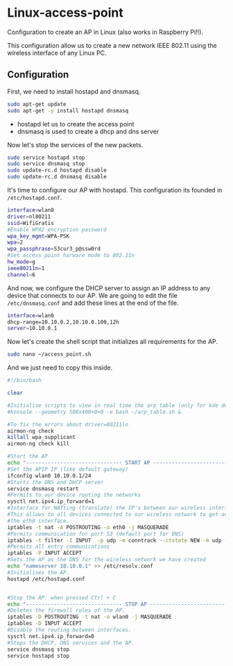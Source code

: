 # Linux-access-point
Configuration to create an AP in Linux (also works in Raspberry Pi!!). 

This configuration allow us to create a new network IEEE 802.11 using the wireless interface of any Linux PC.

## Configuration
First, we need to install hostapd and dnsmasq.
```sh
sudo apt-get update
sudo apt-get -y install hostapd dnsmasq
```

   * hostapd let us to create the access point
   * dnsmasq is used to create a dhcp and dns server

Now let's stop the services of the new packets.
```sh
sudo service hostapd stop
sudo service dnsmasq stop
sudo update-rc.d hostapd disable
sudo update-rc.d dnsmasq disable
```

It's time to configure our AP with hostapd. This configuration its founded in `/etc/hostapd.conf`.
```sh
interface=wlan0
driver=nl80211
ssid=WifiGratis
#Enable WPA2 encryption password
wpa_key_mgmt=WPA-PSK
wpa=2
wpa_passphrase=S3cur3_p@ssw0rd
#Set access point harware mode to 802.11n
hw_mode=g
ieee80211n=1
channel=6
```

And now, we configure the DHCP server to assign an IP address to any device that connects to our AP. We are going to edit the file `/etc/dnsmasq.conf` and add these lines at the end of the file.
```sh
interface=wlan0
dhcp-range=10.10.0.2,10.10.0.100,12h
server=10.10.0.1
```

Now let's create the shell script that initializes all requirements for the AP.
```sh
sudo nano ~/access_point.sh
```

And we just need to copy this inside.
```sh
#!/bin/bash

clear

#Initialise scripts to view in real time the arp table (only for kde desktops eviroments)
#konsole --geometry 500x400+0+0 -e bash ~/arp_table.sh &

#To fix the errors about driver=80211ln
airmon-ng check
killall wpa_supplicant
airmon-ng check kill

#Start the AP
echo "------------------------------- START AP ----------------------------------"
#Set the APIP IP (like default gateway)
ifconfig wlan0 10.10.0.1/24
#Starts the DNS and DHCP server
service dnsmasq restart
#Permits to our device routing the networks
sysctl net.ipv4.ip_forward=1
#Interface for NATting (translate) the IP's between our wireless interface and the eth0 interface.
#This allows to all devices connected to our wireless network to get access to internet thanks to
#the eth0 interface.
iptables -t nat -A POSTROUTING -o eth0 -j MASQUERADE
#Permits communication for port 53 (default port for DNS)
iptables -t filter -I INPUT  -p udp -m conntrack --ctstate NEW -m udp --dport 53 -j ACCEPT
#Permits all entry communications
iptables -P INPUT ACCEPT
#Sets the AP as the DNS for the wireless network we have created
echo "nameserver 10.10.0.1" >> /etc/resolv.conf
#Initialises the AP.
hostapd /etc/hostapd.conf


#Stop the AP: when pressed Ctrl + C
echo "------------------------------- STOP AP ----------------------------------"
#Deletes the firewall rules of the AP.
iptables -D POSTROUTING -t nat -o wlan0 -j MASQUERADE
iptables -D INPUT ACCEPT
#Disable the routing between interfaces.
sysctl net.ipv4.ip_forward=0
#Stops the DHCP, DNS services and the AP.
service dnsmasq stop
service hostapd stop
```
